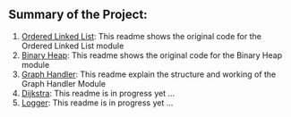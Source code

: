 ## Summary of the Project:
1. [Ordered Linked List]('./ordered_linked_list/README.md'): This readme shows the original code for the Ordered Linked List module
2. [Binary Heap]('./binheap/README.md'): This readme shows the original code for the Binary Heap module
3. [Graph Handler]('./graph_handler/README.md'): This readme explain the structure and working of the Graph Handler Module
4. [Dijkstra]('./dijkstra/README.md'): This readme is in progress yet ...
5. [Logger]('./logger/README.md'): This readme is in progress yet ...